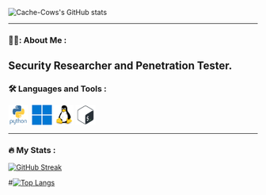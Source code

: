 ![Cache-Cows's GitHub stats](https://github-readme-stats.vercel.app/api?username=Cache-Cow&show_icons=true&theme=radical)

---

### 👨‍💻: About Me :

Security Researcher and Penetration Tester.
---

### :hammer_and_wrench: Languages and Tools :

<div>
  <img src="https://github.com/devicons/devicon/blob/master/icons/python/python-original-wordmark.svg" title="Python" alt="Python" width="40" height="40"/>&nbsp;
  <img src="https://github.com/devicons/devicon/blob/master/icons/windows11/windows11-original.svg" title="Windows" **alt="Windows" width="40" height="40"/>
  <img src="https://github.com/devicons/devicon/blob/master/icons/linux/linux-original.svg" title="LINUX" **alt="Linux" width="40" height="40"/>
  <img src="https://github.com/devicons/devicon/blob/master/icons/bash/bash-original.svg" title="BASH" **alt="BASH" width="40" height="40"/>
</div>

---

### :fire: My Stats :

[![GitHub Streak](https://streak-stats.demolab.com/?user=Cache-Cow)](https://git.io/streak-stats)

#[![Top Langs](https://github-readme-stats.vercel.app/api/top-langs/?username=Cache-Cow)](https://github.com/anuraghazra/github-readme-stats)

